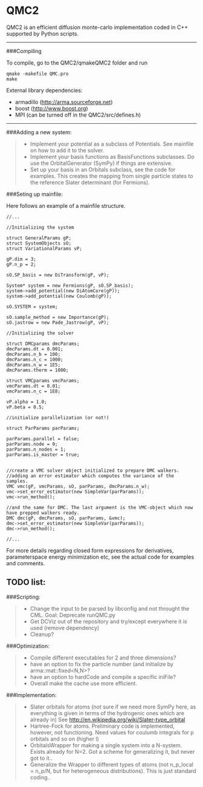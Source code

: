 QMC2
==================
QMC2 is an efficient diffusion monte-carlo implementation coded in C++ supported by Python scripts.

-----------------------

###Compiling

To compile, go to the QMC2/qmakeQMC2 folder and run

```
qmake -makefile QMC.pro
make
```

External library dependencies:

 - armadillo (http://arma.sourceforge.net)
 - boost (http://www.boost.org)
 - MPI (can be turned off in the QMC2/src/defines.h)

----------------------------

###Adding a new system:
> - Implement your potential as a subclass of Potentials. See mainfile on how to add it to the solver.
> - Implement your basis functions as BasisFunctions subclasses. Do use the OrbitalGenerator (SymPy) if things are extensive.
> - Set up your basis in an Orbitals subclass, see the code for examples. This creates the mapping from single particle states to the reference Slater determinant (for Fermions).

###Seting up mainfile:

Here follows an example of a mainfile structure.

```
//...

//Initializing the system

struct GeneralParams gP;
struct SystemObjects sO;
struct VariationalParams vP;

gP.dim = 3;
gP.n_p = 2;

sO.SP_basis = new DiTransform(gP, vP);

System* system = new Fermions(gP, sO.SP_basis);
system->add_potential(new DiAtomCore(gP));
system->add_potential(new Coulomb(gP));

sO.SYSTEM = system;

sO.sample_method = new Importance(gP);
sO.jastrow = new Pade_Jastrow(gP, vP);

//Initializing the solver

struct DMCparams dmcParams;
dmcParams.dt = 0.001;
dmcParams.n_b = 100;
dmcParams.n_c = 1000;
dmcParams.n_w = 1E5;
dmcParams.therm = 1000;

struct VMCparams vmcParams;
vmcParams.dt = 0.01;
vmcParams.n_c = 1E8;

vP.alpha = 1.0;
vP.beta = 0.5;

//initialize parallelization (or not!)

struct ParParams parParams;

parParams.parallel = false;
parParams.node = 0;
parParams.n_nodes = 1;
parParams.is_master = true;


//create a VMC solver object initialized to prepare DMC walkers.
//adding an error estimator which computes the variance of the samples.
VMC vmc(gP, vmcParams, sO, parParams, dmcParams.n_w);
vmc->set_error_estimator(new SimpleVar(parParams));
vmc->run_method();

//and the same for DMC. The last argument is the VMC-object which now have prepped walkers ready.
DMC dmc(gP, dmcParams, sO, parParams, &vmc);
dmc->set_error_estimator(new SimpleVar(parParams));
dmc->run_method();

//...

```

For more details regarding closed form expressions for derivatives, parameterspace energy minimization etc, see the actual code for examples and comments.



TODO list:
-------------

###Scripting:
> - Change the input to be parsed by libconfig and not throught the CML. Goal: Deprecate runQMC.py
> - Get DCViz out of the repository and try/except everywhere it is used (remove dependency)
> - Cleanup?


###Optimization:
> - Compile different executables for 2 and three dimensions?
> - have an option to fix the particle number (and initialize by arma::mat::fixed<N,N>?
> - have an option to hardCode and compile a specific iniFile?
> - Overall make the cache use more efficient.

###Implementation:
> - Slater orbitals for atoms (not sure if we need more SymPy here, as everything is given in terms of the hydrogenic ones which are already in)
>See http://en.wikipedia.org/wiki/Slater-type_orbital
> - Hartree-Fock for atoms. Preliminary code is implemented, however, not functioning. Need values for coulumb integrals for p orbitals and so on (higher l)
> - OrbitalsWrapper for making a single system into a N-system. Exists already for N=2. Got a scheme for generalizing it, but never got to it..
> - Generalize the Wrapper to different types of atoms (not n_p_local = n_p/N, but for heterogeneous distributions). This is just standard coding..

